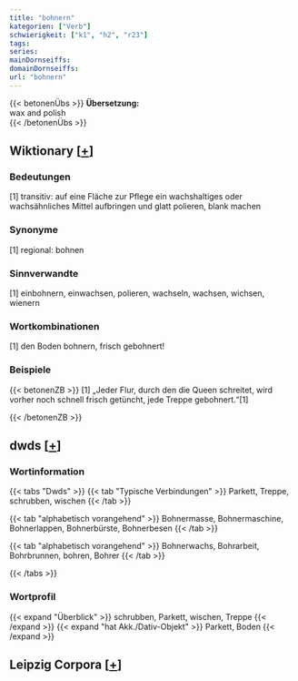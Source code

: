 ```yaml
---
title: "bohnern"
kategorien: ["Verb"]
schwierigkeit: ["k1", "h2", "r23"]
tags:
series:
mainDornseiffs:
domainDornseiffs:
url: "bohnern"
---
```


{{< betonenÜbs >}}
**Übersetzung:**  
wax and polish  
{{< /betonenÜbs >}}

## Wiktionary [[+](https://de.wiktionary.org/wiki/bohnern)]

### Bedeutungen
[1] transitiv: auf eine Fläche zur Pflege ein wachshaltiges oder wachsähnliches Mittel aufbringen und glatt polieren, blank machen  

### Synonyme
[1] regional: bohnen  

### Sinnverwandte
[1] einbohnern, einwachsen, polieren, wachseln, wachsen, wichsen, wienern  

### Wortkombinationen
[1] den Boden bohnern, frisch gebohnert!  

### Beispiele
{{< betonenZB >}}
[1] „Jeder Flur, durch den die Queen schreitet, wird vorher noch schnell frisch getüncht, jede Treppe gebohnert.“[1]  

{{< /betonenZB >}}


## dwds [[+](https://www.dwds.de/wb/bohnern)]

### Wortinformation
{{< tabs "Dwds" >}}
{{< tab "Typische Verbindungen" >}}
Parkett, Treppe, schrubben, wischen
{{< /tab >}}

{{< tab "alphabetisch vorangehend" >}}
Bohnermasse, Bohnermaschine, Bohnerlappen, Bohnerbürste, Bohnerbesen
{{< /tab >}}

{{< tab "alphabetisch vorangehend" >}}
Bohnerwachs, Bohrarbeit, Bohrbrunnen, bohren, Bohrer
{{< /tab >}}

{{< /tabs >}}

### Wortprofil
{{< expand "Überblick" >}} schrubben, Parkett, wischen, Treppe {{< /expand >}}
{{< expand "hat Akk./Dativ-Objekt" >}} Parkett, Boden {{< /expand >}}

## Leipzig Corpora [[+](https://corpora.uni-leipzig.de/en/res?word=bohnern&corpusId=deu_newscrawl-public_2018)]

